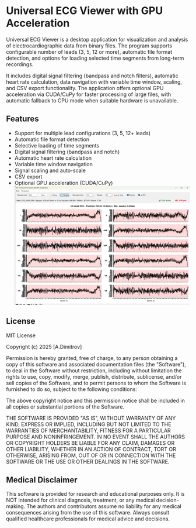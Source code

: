 # Universal ECG Viewer with GPU Acceleration


Universal ECG Viewer is a desktop application for visualization and analysis of electrocardiographic data from binary files. The program supports configurable number of leads (3, 5, 12 or more), automatic file format detection, and options for loading selected time segments from long-term recordings. 

It includes digital signal filtering (bandpass and notch filters), automatic heart rate calculation, data navigation with variable time window, scaling, and CSV export functionality. The application offers optional GPU acceleration via CUDA/CuPy for faster processing of large files, with automatic fallback to CPU mode when suitable hardware is unavailable.

## Features

- Support for multiple lead configurations (3, 5, 12+ leads)
- Automatic file format detection
- Selective loading of time segments
- Digital signal filtering (bandpass and notch)
- Automatic heart rate calculation
- Variable time window navigation
- Signal scaling and auto-scale
- CSV export
- Optional GPU acceleration (CUDA/CuPy)
![ECG Viewer Screenshot](Screenshot%202025-10-05%20235256.png)
## License

MIT License

Copyright (c) 2025 [A.Dimitrov]

Permission is hereby granted, free of charge, to any person obtaining a copy of this software and associated documentation files (the "Software"), to deal in the Software without restriction, including without limitation the rights to use, copy, modify, merge, publish, distribute, sublicense, and/or sell copies of the Software, and to permit persons to whom the Software is furnished to do so, subject to the following conditions:

The above copyright notice and this permission notice shall be included in all copies or substantial portions of the Software.

THE SOFTWARE IS PROVIDED "AS IS", WITHOUT WARRANTY OF ANY KIND, EXPRESS OR IMPLIED, INCLUDING BUT NOT LIMITED TO THE WARRANTIES OF MERCHANTABILITY, FITNESS FOR A PARTICULAR PURPOSE AND NONINFRINGEMENT. IN NO EVENT SHALL THE AUTHORS OR COPYRIGHT HOLDERS BE LIABLE FOR ANY CLAIM, DAMAGES OR OTHER LIABILITY, WHETHER IN AN ACTION OF CONTRACT, TORT OR OTHERWISE, ARISING FROM, OUT OF OR IN CONNECTION WITH THE SOFTWARE OR THE USE OR OTHER DEALINGS IN THE SOFTWARE.

## Medical Disclaimer

This software is provided for research and educational purposes only. It is NOT intended for clinical diagnosis, treatment, or any medical decision-making. The authors and contributors assume no liability for any medical consequences arising from the use of this software. Always consult qualified healthcare professionals for medical advice and decisions.
